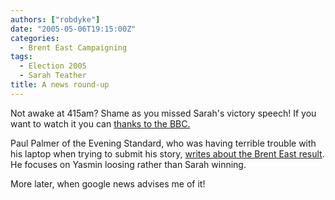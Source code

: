 ```yaml
---
authors: ["robdyke"]
date: "2005-05-06T19:15:00Z"
categories:
  - Brent East Campaigning
tags:
  - Election 2005
  - Sarah Teather
title: A news round-up
---
```

Not awake at 415am? Shame as you missed Sarah's victory speech! If you want to watch it you can [thanks to the BBC.](http://newssearch.bbc.co.uk/cgi-bin/search/results.pl?x=83&#038;y=19&#038;q=sarah+teather&#038;scope=newsifs_av&#038;tab=news_av)

Paul Palmer of the Evening Standard, who was having terrible trouble with his laptop when trying to submit his story, [writes about the Brent East result](http://www.thisislondon.co.uk/news/articles/18420284#). He focuses on Yasmin loosing rather than Sarah winning.

More later, when google news advises me of it!